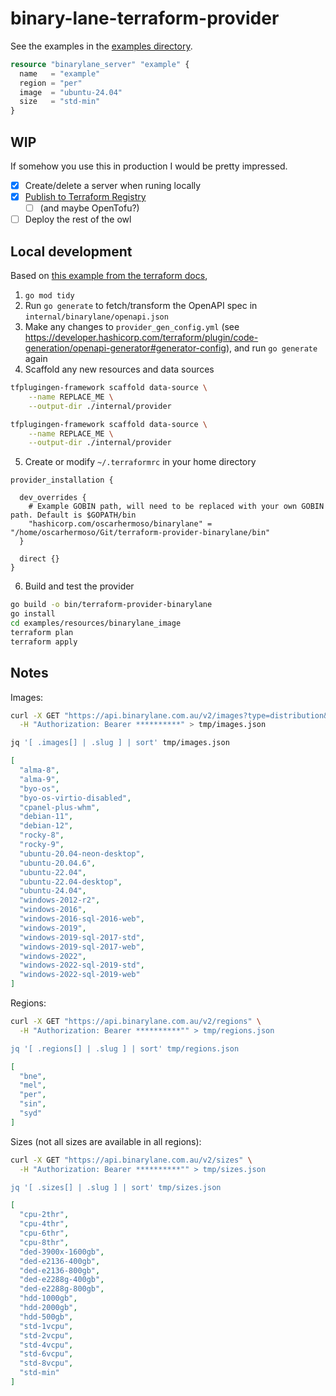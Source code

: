 # binary-lane-terraform-provider

See the examples in the [examples directory](./examples/basic/main.tf).

```terraform
resource "binarylane_server" "example" {
  name   = "example"
  region = "per"
  image  = "ubuntu-24.04"
  size   = "std-min"
}
```

## WIP

If somehow you use this in production I would be pretty impressed.

- [x] Create/delete a server when runing locally
- [x] [Publish to Terraform Registry](https://registry.terraform.io/providers/oscarhermoso/binarylane/latest/docs/resources/server)
  - [ ] (and maybe OpenTofu?)
- [ ] Deploy the rest of the owl

## Local development


Based on [this example from the terraform docs](https://developer.hashicorp.com/terraform/plugin/code-generation/workflow-example),

1. `go mod tidy`
2. Run `go generate` to fetch/transform the OpenAPI spec in `internal/binarylane/openapi.json`
3. Make any changes to `provider_gen_config.yml` (see https://developer.hashicorp.com/terraform/plugin/code-generation/openapi-generator#generator-config), and run `go generate` again
4. Scaffold any new resources and data sources

```sh
tfplugingen-framework scaffold data-source \
    --name REPLACE_ME \
    --output-dir ./internal/provider
```

```sh
tfplugingen-framework scaffold data-source \
    --name REPLACE_ME \
    --output-dir ./internal/provider
```

5. Create or modify `~/.terraformrc` in your home directory

```hcl
provider_installation {

  dev_overrides {
    # Example GOBIN path, will need to be replaced with your own GOBIN path. Default is $GOPATH/bin
    "hashicorp.com/oscarhermoso/binarylane" = "/home/oscarhermoso/Git/terraform-provider-binarylane/bin"
  }

  direct {}
}
```

6. Build and test the provider

```sh
go build -o bin/terraform-provider-binarylane
go install
cd examples/resources/binarylane_image
terraform plan
terraform apply
```

## Notes

Images:

```sh
curl -X GET "https://api.binarylane.com.au/v2/images?type=distribution&&page=1&per_page=200" \
  -H "Authorization: Bearer **********" > tmp/images.json

jq '[ .images[] | .slug ] | sort' tmp/images.json
```

```json
[
  "alma-8",
  "alma-9",
  "byo-os",
  "byo-os-virtio-disabled",
  "cpanel-plus-whm",
  "debian-11",
  "debian-12",
  "rocky-8",
  "rocky-9",
  "ubuntu-20.04-neon-desktop",
  "ubuntu-20.04.6",
  "ubuntu-22.04",
  "ubuntu-22.04-desktop",
  "ubuntu-24.04",
  "windows-2012-r2",
  "windows-2016",
  "windows-2016-sql-2016-web",
  "windows-2019",
  "windows-2019-sql-2017-std",
  "windows-2019-sql-2017-web",
  "windows-2022",
  "windows-2022-sql-2019-std",
  "windows-2022-sql-2019-web"
]
```

Regions:

```sh
curl -X GET "https://api.binarylane.com.au/v2/regions" \
  -H "Authorization: Bearer **********"" > tmp/regions.json

jq '[ .regions[] | .slug ] | sort' tmp/regions.json
```

```json
[
  "bne",
  "mel",
  "per",
  "sin",
  "syd"
]
```

Sizes (not all sizes are available in all regions):

```sh
curl -X GET "https://api.binarylane.com.au/v2/sizes" \
  -H "Authorization: Bearer **********"" > tmp/sizes.json

jq '[ .sizes[] | .slug ] | sort' tmp/sizes.json
```

```json
[
  "cpu-2thr",
  "cpu-4thr",
  "cpu-6thr",
  "cpu-8thr",
  "ded-3900x-1600gb",
  "ded-e2136-400gb",
  "ded-e2136-800gb",
  "ded-e2288g-400gb",
  "ded-e2288g-800gb",
  "hdd-1000gb",
  "hdd-2000gb",
  "hdd-500gb",
  "std-1vcpu",
  "std-2vcpu",
  "std-4vcpu",
  "std-6vcpu",
  "std-8vcpu",
  "std-min"
]
```
